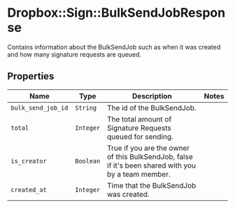 # Dropbox::Sign::BulkSendJobResponse

Contains information about the BulkSendJob such as when it was created and how many signature requests are queued.

## Properties

| Name | Type | Description | Notes |
| ---- | ---- | ----------- | ----- |
| `bulk_send_job_id` | ```String``` |  The id of the BulkSendJob.  |  |
| `total` | ```Integer``` |  The total amount of Signature Requests queued for sending.  |  |
| `is_creator` | ```Boolean``` |  True if you are the owner of this BulkSendJob, false if it&#39;s been shared with you by a team member.  |  |
| `created_at` | ```Integer``` |  Time that the BulkSendJob was created.  |  |

